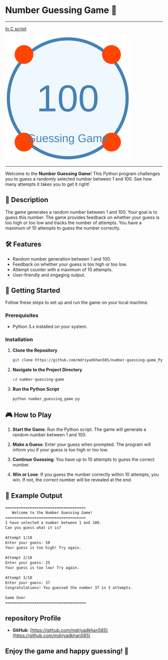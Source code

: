 # Number Guessing Game 🎲
---

[In C script](https://github.com/mdriyadkhan585/number-guessing-game)

![Logo](logo.svg)

---
Welcome to the **Number Guessing Game**! This Python program challenges you to guess a randomly selected number between 1 and 100. See how many attempts it takes you to get it right!

## 📜 Description

The game generates a random number between 1 and 100. Your goal is to guess this number. The game provides feedback on whether your guess is too high or too low and tracks the number of attempts. You have a maximum of 10 attempts to guess the number correctly.

## 🛠️ Features

- Random number generation between 1 and 100.
- Feedback on whether your guess is too high or too low.
- Attempt counter with a maximum of 10 attempts.
- User-friendly and engaging output.

## 🚀 Getting Started

Follow these steps to set up and run the game on your local machine.

### Prerequisites

- Python 3.x installed on your system.

### Installation

1. **Clone the Repository**

   ```bash
   git clone https://github.com/mdriyadkhan585/number-guessing-game_Python.git
   ```

2. **Navigate to the Project Directory**

   ```bash
   cd number-guessing-game
   ```

3. **Run the Python Script**

   ```bash
   python number_guessing_game.py
   ```

## 🎮 How to Play

1. **Start the Game**: Run the Python script. The game will generate a random number between 1 and 100.

2. **Make a Guess**: Enter your guess when prompted. The program will inform you if your guess is too high or too low.

3. **Continue Guessing**: You have up to 10 attempts to guess the correct number.

4. **Win or Lose**: If you guess the number correctly within 10 attempts, you win. If not, the correct number will be revealed at the end.

## 📖 Example Output

```
====================================
   Welcome to the Number Guessing Game!
====================================
I have selected a number between 1 and 100.
Can you guess what it is?

Attempt 1/10
Enter your guess: 50
Your guess is too high! Try again.

Attempt 2/10
Enter your guess: 25
Your guess is too low! Try again.

Attempt 3/10
Enter your guess: 37
Congratulations! You guessed the number 37 in 3 attempts.

Game Over
====================================
```


## repository Profile 

- **GitHub**: [https://github.com/mdriyadkhan585](https://github.com/mdriyadkhan585)

Enjoy the game and happy guessing! 🎉
---
